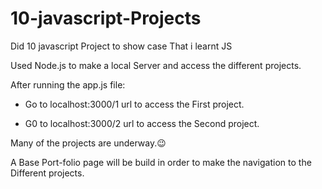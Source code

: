 # 10-javascript-Projects
Did 10 javascript Project to show case That i learnt JS

Used Node.js to make a local Server and access the different projects.

After running the app.js file:

- Go to localhost:3000/1 url to access the First project.

- G0 to localhost:3000/2 url to access the Second project.

Many of the projects are underway.😉

A Base Port-folio page will be build in order to make the navigation to the Different projects.
